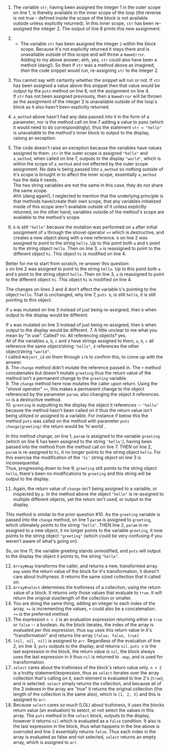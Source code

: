 1. The variable `str`, having been assigned the integer 1 in the outer scope on line 1, is thereby available in the inner scope of the loop (the reverse is not true - defined inside the scope of the block is not available outside unless explicitly returned). In this inner scope, `str` has been re-assigned the integer 2. The output of line 8 prints this new assignment.
2. * The variable `str` has been assigned the integer `2` within the block scope. Because it's not explicitly returned it stays there and is unavailable outside of this scope and will throw a `NameError`.  
Adding to my above answer; ahh, yes, `str` could also have been a method (dang!).  So then if `str` was a method above as imagined, then the code snippet would run, re-assigning `str` to the integer 2.
3. You cannot say with certainty whether the snippet will run or not. If `str` has been assigned a value above this snippet then that value would be output by the `puts` method on line 8, not the assignment on line 4.  
If `str` has not been assigned previously, then a `NameError` will be thrown as the assignment of the integer 2 is unavailable outside of the loop's block as it also hasn't been explicitly returned.  
4. `a_method` above hasn't had any data passed into it in the form of a parameter, nor is the method call on line 7 adding a value to pass (which it would need to do correspondingly), thus the statement `str = "hello"` is unavailable to the method's inner block to output to the display, raising an exception.  

5. The code doesn't raise an exception because the variables have values assigned to them. `str` in the outer scope is assigned `"hello"` and `a_method`, when called on line 7, outputs to the display `"world"`, which is within the scope of `a_method` and not effected by the outer scope assignment.  No data is being passed into `a_method` so nothing outside of it's scope is brought in to affect the inner scope, essentially `a_method` has the data it needs.  
The two string variables are not the same in this case, they do not share the same scope.  
Ahh (dang again!), I neglected to mention that the underlying principle is that methods have/create their own scope, that any variables initialized inside of this scope aren't available outside of it unless explicitly returned, on the other hand, variables outside of the method's scope are available to the method's scope.
  
6. `b` is still `"hello"` because the mutation was performed on `a` after initial assignment of `a` through the shovel operator `<<` which is destructive, and creates a new object along with a new reference. 
`b` on line 2 was assigned to point to the string `hello`. Up to this point both `a` and `b` point to the string object `hello`. Then on line 3, `a` is reassigned to point to the different object `hi`. This object `hi` is modified on line 4.   

Better for me to start from scratch, re-answer this question:  
`b` on line 2 was assigned to point to the string `hello`. Up to this point both `a` and `b` point to the string object `hello`. Then on line 3, `a` is reassigned to point to the different object `hi`. This object `hi` is modified on line 4.   

The changes on lines 3 and 4 don't affect the variable `b`'s pointing to the object `hello`. That is unchanged, why line 7, `puts b`, is still `hello`, it is still pointing to this object.  

If `a` was mutated on line 3 instead of just being re-assigned, then `b` when output to the display would be different.

If `a` was mutated on line 3 instead of just being re-assigned, then `b` when output to the display would be different.
7. A little unclear to me what you mean by "in use". Called? no.  All referencing objects? yes.  
All of the variables `a`, `b`, `c` and `d` have strings assigned to them,  `a`, `b`, `c`  all reference the same object/string `"hello"`, `d` references the other object/string `"world"`.  
I called `#object_id` on them through `irb` to confirm this, to come up with the answer.  
8. The `change` method didn't mutate the reference passed in. The `+` method concatenates but doesn't mutate `greeting` thus the return value of the method isn't a permanent change to the `greeting` variable.  
9. The `change` method here now mutates the caller upon return. Using the "shovel operator" `<<`, this makes a permanent change to the object referenced by the parameter `param`, also changing the object it references.  
`<<` is a destructive method.  
10. `greeting` is outputting to the display the object it references -- `"hello"` because the method hasn't been called on it thus the return value isn't being utilized or assigned to a variable.  For instance if below this the method `puts` was called on the method with parameter `puts change(greeting)` the return would be 'hi world`.  

In this method change; on line 1, `param` is assigned to the variable `greeting` (which on line 6 has been assigned to the string `'hello'`), having been passed into the method from the method call on line 7. THEN on line 2, `param` is re-assigned to `hi`, it no longer points to the string object `hello`. For this exercise the modification of the `'hi'` string object on line 3 is inconsequential.  
Thus, progressing down to line 9, `greeting` still points to the string object `hello`, there's been no modifications to `greeting` and this string will be output to the display.

11. Again, the return value of `change` isn't being assigned to a variable, or inspected by `p`. In the method above the object `"hello"` is re-assigned to multiple different objects, yet the return isn't used, or output to the display.  

This method is similar to the prior question #10. As the `greeting` variable is passed into the `change` method, on line 1 `param` is assigned to `greeting`, which ultimately points to the string `"hello"`. THEN line 2, `param` is re-assigned to a new object, it no longer points to the variable `greeting`,  it now points to the string object `"greeting"` (which could be very confusing if you weren't aware of what's going on).  
  
So, on line 11, the variable greeting stands unmodified, and `puts` will output to the display the object it points to, the string `"hello"`.

12. `Array#map` transforms the caller, and returns a new, transformed array. `map` uses the return value of the block for it's  transformation, it doesn't care about truthyness. It returns the same sized collection that it called on.  
13. `Array#select` determines the truthiness of a collection, using the return value of a block. It returns only those values that evaluate to `true`. It will return the original size/length of the collection or smaller.  
14. You are doing the same thing, adding an integer to each index of the array. `+=` is incrementing the values, `+` could also be a concatenation.  
`+=` is the preferred method.  
15. The expression `n > 2` is an evaluation expression returning either a `true` or `false` -- a boolean. As the block iterates, the index of the array is evaluated per this expression, thus `map` uses this return value in it's "transformation" and returns the array `[false, false, true]`  
16. `[nil, nil, nil]` is assigned to `arr`.  Regardless of the evaluation of line 2, on line 3, `puts` outputs to the display, and returns `nil`. `puts n` is the last expression in the block, the return value is `nil`, the block always uses the last expression in it thus `nil` is returned to `.map`, and is used for transformation.  
17. `select` cares about the truthiness of the block's return value only. `n + 2` is a truthy statement/expression, thus as `select` iterates over the array collection that's calling on it, each element is evaluated to line 2's (`true`), and is selected. `select` simply returns the collection, and because all of the 3 indexes in the array are "true" it returns the original collection (the length of the collection is the same also), which is  `[1, 2, 3]` and this is assigned to `arr`.  
18. Because `select` cares _so much_ (LOL) about truthiness, it uses the blocks return value (an evaluation) to select, or not select the values in this array. The `puts` method in the `select` block, outputs to the display, however it returns `nil` which is evaluated as a `false` condition. It also is the last expression in the block, thus what happens in the line above is overruled and line 3 essentially returns `false`. Thus each index in the array is evaluated as false and not selected, `select` returns an empty array, which is assigned to `arr`. 
